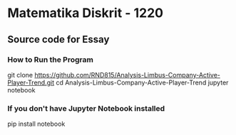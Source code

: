 # Matematika Diskrit - 1220
## Source code for Essay
### How to Run the Program

git clone https://github.com/RND815/Analysis-Limbus-Company-Active-Player-Trend.git
cd Analysis-Limbus-Company-Active-Player-Trend
jupyter notebook

### If you don't have Jupyter Notebook installed

pip install notebook